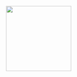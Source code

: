 <a href="https://heroku.com/deploy?template=https://github.com/Trentyn/SpotiDwBot/tree/main">
    <img src="https://www.herokucdn.com/deploy/button.svg" width="180">
  </a>
 

